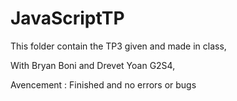 # JavaScriptTP

This folder contain the TP3 given and made in class,

With Bryan Boni and Drevet Yoan G2S4,

Avencement : Finished and no errors or bugs
